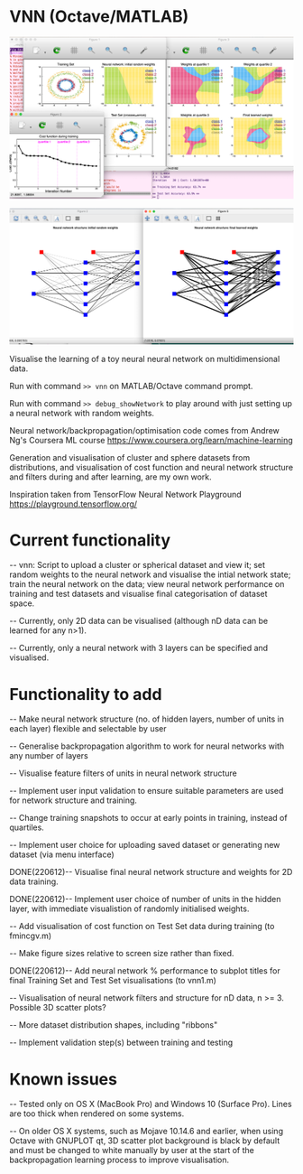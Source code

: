 # VNN (Octave/MATLAB)

![Neural Network Visualisations](220515_vnn1_visuals.png)

![Show Structure](220612_showNetworkfig.png)

Visualise the learning of a toy neural neural network on
multidimensional data.

Run with command `>> vnn` on MATLAB/Octave command prompt.

Run with command `>> debug_showNetwork` to play around with just
setting up a neural network with random weights.

Neural network/backpropagation/optimisation code comes from Andrew
Ng's Coursera ML course
https://www.coursera.org/learn/machine-learning

Generation and visualisation of cluster and sphere datasets from
distributions, and visualisation of cost function and neural network
structure and filters during and after learning, are my own work.

Inspiration taken from TensorFlow Neural Network Playground
https://playground.tensorflow.org/


# Current functionality

-- vnn: Script to upload a cluster or spherical dataset and view it;
   set random weights to the neural network and visualise the intial
   network state; train the neural network on the data; view neural
   network performance on training and test datasets and visualise
   final categorisation of dataset space.

-- Currently, only 2D data can be visualised (although nD data can be
   learned for any n>1).

-- Currently, only a neural network with 3 layers can be specified and
   visualised.


# Functionality to add

-- Make neural network structure (no. of hidden layers, number of
   units in each layer) flexible and selectable by user

-- Generalise backpropagation algorithm to work for neural networks
   with any number of layers

-- Visualise feature filters of units in neural network structure

-- Implement user input validation to ensure suitable parameters are
   used for network structure and training. 

-- Change training snapshots to occur at early points in training,
   instead of quartiles.

-- Implement user choice for uploading saved dataset or generating new
   dataset (via menu interface)

DONE(220612)-- Visualise final neural network structure and weights
   for 2D data training.

DONE(220612)-- Implement user choice of number of units in the hidden
   layer, with immediate visualistion of randomly initialised weights.

-- Add visualisation of cost function on Test Set data during training
   (to fmincgv.m)

-- Make figure sizes relative to screen size rather than fixed.

DONE(220612)-- Add neural network % performance to subplot titles for
   final Training Set and Test Set visualisations (to vnn1.m)

-- Visualisation of neural network filters and structure for nD data,
   n >= 3. Possible 3D scatter plots?

-- More dataset distribution shapes, including "ribbons"

-- Implement validation step(s) between training and testing



# Known issues

-- Tested only on OS X (MacBook Pro) and Windows 10 (Surface
   Pro). Lines are too thick when rendered on some systems.

-- On older OS X systems, such as Mojave 10.14.6 and earlier, when
   using Octave with GNUPLOT qt, 3D scatter plot background is black
   by default and must be changed to white manually by user at the
   start of the backpropagation learning process to improve
   visualisation.



